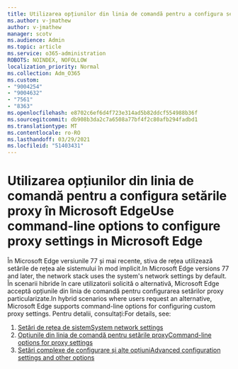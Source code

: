 ```yaml
---
title: Utilizarea opțiunilor din linia de comandă pentru a configura setările proxy în Microsoft Edge
ms.author: v-jmathew
author: v-jmathew
manager: scotv
ms.audience: Admin
ms.topic: article
ms.service: o365-administration
ROBOTS: NOINDEX, NOFOLLOW
localization_priority: Normal
ms.collection: Adm_O365
ms.custom:
- "9004254"
- "9004632"
- "7561"
- "8363"
ms.openlocfilehash: e8702c6ef6d4f723e314ad5b82ddcf554988b36f
ms.sourcegitcommit: db908b3da2c7a6508a77bf4f2c80afb294fadbd1
ms.translationtype: MT
ms.contentlocale: ro-RO
ms.lasthandoff: 03/29/2021
ms.locfileid: "51403431"
---
```

# <a name="use-command-line-options-to-configure-proxy-settings-in-microsoft-edge"></a><span data-ttu-id="c4274-102">Utilizarea opțiunilor din linia de comandă pentru a configura setările proxy în Microsoft Edge</span><span class="sxs-lookup"><span data-stu-id="c4274-102">Use command-line options to configure proxy settings in Microsoft Edge</span></span>

<span data-ttu-id="c4274-103">În Microsoft Edge versiunile 77 și mai recente, stiva de rețea utilizează setările de rețea ale sistemului în mod implicit.</span><span class="sxs-lookup"><span data-stu-id="c4274-103">In Microsoft Edge versions 77 and later, the network stack uses the system's network settings by default.</span></span> <span data-ttu-id="c4274-104">În scenarii hibride în care utilizatorii solicită o alternativă, Microsoft Edge acceptă opțiunile din linia de comandă pentru configurarea setărilor proxy particularizate.</span><span class="sxs-lookup"><span data-stu-id="c4274-104">In hybrid scenarios where users request an alternative, Microsoft Edge supports command-line options for configuring custom proxy settings.</span></span> <span data-ttu-id="c4274-105">Pentru detalii, consultați:</span><span class="sxs-lookup"><span data-stu-id="c4274-105">For details, see:</span></span>

1. [<span data-ttu-id="c4274-106">Setări de rețea de sistem</span><span class="sxs-lookup"><span data-stu-id="c4274-106">System network settings</span></span>](https://go.microsoft.com/fwlink/?linkid=2133962)
2. [<span data-ttu-id="c4274-107">Opțiunile din linia de comandă pentru setările proxy</span><span class="sxs-lookup"><span data-stu-id="c4274-107">Command-line options for proxy settings</span></span>](https://go.microsoft.com/fwlink/?linkid=2134292)
3. [<span data-ttu-id="c4274-108">Setări complexe de configurare și alte opțiuni</span><span class="sxs-lookup"><span data-stu-id="c4274-108">Advanced configuration settings and other options</span></span>](https://go.microsoft.com/fwlink/?linkid=2134293)
